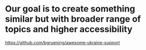 # Our goal is to create something similar but with broader range of topics and higher accessibility  

https://github.com/bgruening/awesome-ukraine-support
